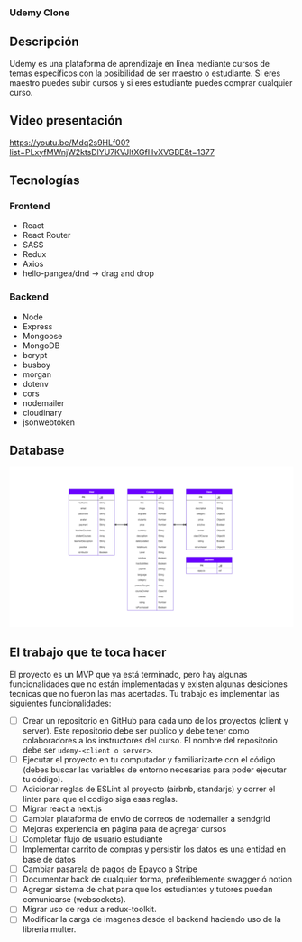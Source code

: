 ### Udemy Clone

## Descripción

Udemy es una plataforma de aprendizaje en línea mediante cursos de temas específicos con la posibilidad de ser maestro o estudiante. Si eres maestro puedes subir cursos y si eres estudiante puedes comprar cualquier curso.

## Video presentación

https://youtu.be/Mdq2s9HLf00?list=PLxyfMWnjW2ktsDlYU7KVJltXGfHvXVGBE&t=1377

## Tecnologías

### Frontend

- React
- React Router
- SASS
- Redux
- Axios
- hello-pangea/dnd → drag and drop

### Backend

- Node
- Express
- Mongoose
- MongoDB
- bcrypt
- busboy
- morgan
- dotenv
- cors
- nodemailer
- cloudinary
- jsonwebtoken

## Database

<img src="./.img/model.png">

## El trabajo que te toca hacer

El proyecto es un MVP que ya está terminado, pero hay algunas funcionalidades que no están implementadas y existen algunas desiciones tecnicas que no fueron las mas acertadas. Tu trabajo es implementar las siguientes funcionalidades:

- [ ] Crear un repositorio en GitHub para cada uno de los proyectos (client y server). Este repositorio debe ser publico y debe tener como colaboradores a los instructores del curso. El nombre del repositorio debe ser `udemy-<client o server>`.
- [ ] Ejecutar el proyecto en tu computador y familiarizarte con el código (debes buscar las variables de entorno necesarias para poder ejecutar tu código).
- [ ] Adicionar reglas de ESLint al proyecto (airbnb, standarjs) y correr el linter para que el codigo siga esas reglas.
- [ ] Migrar react a next.js
- [ ] Cambiar plataforma de envío de correos de nodemailer a sendgrid
- [ ] Mejoras experiencia en página para de agregar cursos
- [ ] Completar flujo de usuario estudiante
- [ ] Implementar carrito de compras y persistir los datos es una entidad en base de datos
- [ ] Cambiar pasarela de pagos de Epayco a Stripe
- [ ] Documentar back de cualquier forma, preferiblemente swagger ó notion
- [ ] Agregar sistema de chat para que los estudiantes y tutores puedan comunicarse (websockets).
- [ ] Migrar uso de redux a redux-toolkit.
- [ ] Modificar la carga de imagenes desde el backend haciendo uso de la libreria multer.
